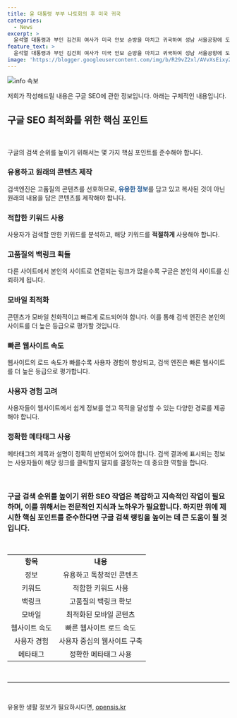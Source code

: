 ```yaml
---
title: 윤 대통령 부부 나토회의 후 미국 귀국
categories:
  - News
excerpt: >
  윤석열 대통령과 부인 김건희 여사가 미국 안보 순방을 마치고 귀국하여 성남 서울공항에 도착했습니다. NATO 75주년 정상회의 등에 참석한 뒤 공군 1호기에서 내려 인사를 나눴습니다.
feature_text: >
  윤석열 대통령과 부인 김건희 여사가 미국 안보 순방을 마치고 귀국하여 성남 서울공항에 도착했습니다. NATO 75주년 정상회의 등에 참석한 뒤 공군 1호기에서 내려 인사를 나눴습니다.
image: 'https://blogger.googleusercontent.com/img/b/R29vZ2xl/AVvXsEixyZcFfHzMRdzZMjFBmAUKJYCLCGyLL1o632UiGVXcaFdKo_bkvkuCioo0uUKlGfBVcT3P84aROyZIXSBEx3Aw5nCQ3pTgDom1WDC4m8eifvWiAmWEEVb4x6G_l8C0QH225ldMjyaFvpxGEBGNO37VmDTDMHGhJPq73UglMfDca1-0aw/s1600/blogspot.png'
---
```


<p><img src="https://blogger.googleusercontent.com/img/b/R29vZ2xl/AVvXsEixyZcFfHzMRdzZMjFBmAUKJYCLCGyLL1o632UiGVXcaFdKo_bkvkuCioo0uUKlGfBVcT3P84aROyZIXSBEx3Aw5nCQ3pTgDom1WDC4m8eifvWiAmWEEVb4x6G_l8C0QH225ldMjyaFvpxGEBGNO37VmDTDMHGhJPq73UglMfDca1-0aw/s1600/blogspot.png" alt="info 속보" /></p>

<p>저희가 작성해드릴 내용은 구글 SEO에 관한 정보입니다. 아래는 구체적인 내용입니다.</p>

<h2 data-ke-size="size26">구글 SEO 최적화를 위한 핵심 포인트</h2>

<p data-ke-size="size16">&nbsp;</p>

<p>구글의 검색 순위를 높이기 위해서는 몇 가지 핵심 포인트를 준수해야 합니다.</p>

<h3>유용하고 원래의 콘텐츠 제작</h3>

<p data-ke-size="size16">검색엔진은 고품질의 콘텐츠를 선호하므로, <b><span style="color: #1a5490;">유용한 정보</span></b>를 담고 있고 복사된 것이 아닌 원래의 내용을 담은 콘텐츠를 제작해야 합니다.</p>

<h3>적합한 키워드 사용</h3>

<p data-ke-size="size16">사용자가 검색할 만한 키워드를 분석하고, 해당 키워드를 <b>적절하게</b> 사용해야 합니다.</p>

<h3>고품질의 백링크 획들</h3>

<p data-ke-size="size16">다른 사이트에서 본인의 사이트로 연결되는 링크가 많을수록 구글은 본인의 사이트를 신뢰하게 됩니다.</p>

<h3>모바일 최적화</h3>

<p data-ke-size="size16">콘텐츠가 모바일 친화적이고 빠르게 로드되어야 합니다. 이를 통해 검색 엔진은 본인의 사이트를 더 높은 등급으로 평가할 것입니다.</p>

<h3>빠른 웹사이트 속도</h3>

<p data-ke-size="size16">웹사이트의 로드 속도가 빠를수록 사용자 경험이 향상되고, 검색 엔진은 빠른 웹사이트를 더 높은 등급으로 평가합니다.</p>

<h3>사용자 경험 고려</h3>

<p data-ke-size="size16">사용자들이 웹사이트에서 쉽게 정보를 얻고 목적을 달성할 수 있는 다양한 경로를 제공해야 합니다.</p>

<h3>정확한 메타태그 사용</h3>

<p data-ke-size="size16">메타태그의 제목과 설명이 정확히 반영되어 있어야 합니다. 검색 결과에 표시되는 정보는 사용자들이 해당 링크를 클릭할지 말지를 결정하는 데 중요한 역할을 합니다.</p>

<p data-ke-size="size16">&nbsp;</p>

<h3>구글 검색 순위를 높이기 위한 SEO 작업은 복잡하고 지속적인 작업이 필요하며, 이를 위해서는 전문적인 지식과 노하우가 필요합니다. 하지만 위에 제시한 핵심 포인트를 준수한다면 구글 검색 랭킹을 높이는 데 큰 도움이 될 것입니다.</h3>

<p data-ke-size="size16">&nbsp;</p>

<table>
<tbody>
<tr>
<td style="text-align: center; height: 17px;"><b>항목</b></td>
<td style="text-align: center; height: 17px;"><b>내용</b></td>
</tr>
<tr>
<td style="text-align: center; height: 17px;">정보</td>
<td style="text-align: center; height: 17px;">유용하고 독창적인 콘텐츠</td>
</tr>
<tr>
<td style="text-align: center; height: 17px;">키워드</td>
<td style="text-align: center; height: 17px;">적합한 키워드 사용</td>
</tr>
<tr>
<td style="text-align: center; height: 17px;">백링크</td>
<td style="text-align: center; height: 17px;">고품질의 백링크 확보</td>
</tr>
<tr>
<td style="text-align: center; height: 17px;">모바일</td>
<td style="text-align: center; height: 17px;">최적화된 모바일 콘텐츠</td>
</tr>
<tr>
<td style="text-align: center; height: 17px;">웹사이트 속도</td>
<td style="text-align: center; height: 17px;">빠른 웹사이트 로드 속도</td>
</tr>
<tr>
<td style="text-align: center; height: 17px;">사용자 경험</td>
<td style="text-align: center; height: 17px;">사용자 중심의 웹사이트 구축</td>
</tr>
<tr>
<td style="text-align: center; height: 17px;">메타태그</td>
<td style="text-align: center; height: 17px;">정확한 메타태그 사용</td>
</tr>
</tbody>
</table>

<p data-ke-size="size16">&nbsp;</p>

<hr data-ke-size="size16" />

<p data-ke-size="size16">&nbsp;</p>
유용한 생활 정보가 필요하시다면, <a href="https://opensis.kr" rel="dofollow">opensis.kr</a>


